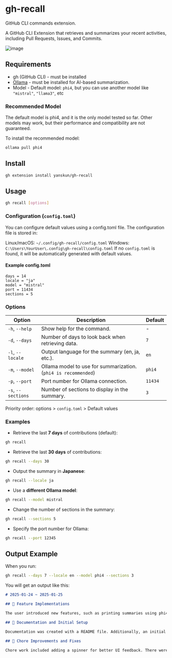 # gh-recall

GitHub CLI commands extension.

A GitHub CLI Extension that retrieves and summarizes your recent activities, including Pull Requests, Issues, and Commits.

![image](https://github.com/user-attachments/assets/c2da796c-e773-4cc4-beaa-709afb8f8abc)


## Requirements

- gh (GitHub CLI) - must be installed
- [Ollama](https://ollama.com/) - must be installed for AI-based summarization.
- Model - Default model: `phi4`, but you can use another model like `"mistral"`, `"llama3"`, etc

### Recommended Model

The default model is phi4, and it is the only model tested so far.
Other models may work, but their performance and compatibility are not guaranteed.

To install the recommended model:

```bash
ollama pull phi4
```

## Install

```bash
gh extension install yanskun/gh-recall
```

## Usage

```bash
gh recall [options]
```

### Configuration (`config.toml`)

You can configure default values using a config.toml file.
The configuration file is stored in:

Linux/macOS: `~/.config/gh-recall/config.toml`
Windows: `C:\Users\YourUser\.config\gh-recall\config.toml`
If no `config.toml` is found, it will be automatically generated with default values.

#### Example config.toml

```
days = 14
locale = "ja"
model = "mistral"
port = 11434
sections = 5
```

### Options

| Option             | Description                                                    | Default |
| ------------------ | -------------------------------------------------------------- | ------- |
| `-h`, `--help`     | Show help for the command.                                     | -       |
| `-d`, `--days`     | Number of days to look back when retrieving data.              | `7`     |
| `-l`, `--locale`   | Output language for the summary (en, ja, etc.).                | `en`    |
| `-m`, `--model`    | Ollama model to use for summarization. (`phi4 is recommended`) | `phi4`  |
| `-p`, `--port`     | Port number for Ollama connection.                             | `11434` |
| `-s`, `--sections` | Number of sections to display in the summary.                  | `3`     |

Priority order:
options > `config.toml` > Default values

### Examples

- Retrieve the last **7 days** of contributions (default):

```bash
gh recall
```

- Retrieve the last **30 days** of contributions:

```bash
gh recall --days 30
```

- Output the summary in **Japanese**:

```bash
gh recall --locale ja
```

- Use a **different Ollama model**:

```bash
gh recall --model mistral
```

- Change the number of sections in the summary:

```bash
gh recall --sections 5
```

- Specify the port number for Ollama:

```bash
gh recall --port 12345
```

## Output Example

When you run:

```bash
gh recall --days 7 --locale en --model phi4 --sections 3
```

You will get an output like this:

```markdown
# 2025-01-24 ~ 2025-01-25

## 🚀 Feature Implementations

The user introduced new features, such as printing summaries using phi4.

## 📝 Documentation and Initial Setup

Documentation was created with a README file. Additionally, an initial commit was made to set up the project.

## 🔧 Chore Improvements and Fixes

Chore work included adding a spinner for better UI feedback. There were also fixes involving GitHub command refactoring and adjustments in ollama prompts for improved module functionality.
```
